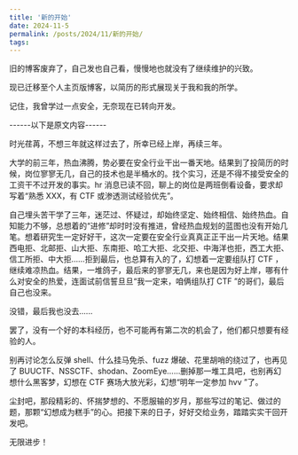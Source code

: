 ```yaml
---
title: '新的开始'
date: 2024-11-5
permalink: /posts/2024/11/新的开始/
tags:
---
```


旧的博客废弃了，自己发也自己看，慢慢地也就没有了继续维护的兴致。

现已迁移至个人主页版博客，以简历的形式展现关于我和我的所学。

记住，我曾学过一点安全，无奈现在已转向开发。

------以下是原文内容------

时光荏苒，不想三年就这样过去了，所幸已经上岸，再续三年。

大学的前三年，热血沸腾，势必要在安全行业干出一番天地。结果到了投简历的时候，岗位寥寥无几，自己的技术也是半桶水的。找个实习，还是不得不接受安全的工资干不过开发的事实。hr 消息已读不回，聊上的岗位是两班倒看设备，要求却写着“熟悉 XXX，有 CTF 或渗透测试经验优先”。

自己埋头苦干学了三年，迷茫过、怀疑过，却始终坚定、始终相信、始终热血。自知能力不够，总想着的“进修”却时时没有推进，曾经热血规划的蓝图也没有开始几笔。想着研究生一定好好干，这次一定要在安全行业真真正正干出一片天地。结果西电拒、北邮拒、山大拒、东南拒、哈工大拒、北交拒、中海洋也拒，西工大拒、信工所拒、中大拒……拒到最后，也总算有入的了，幻想着一定要组队打 CTF ，继续难凉热血。结果，一堆鸽子，最后来的寥寥无几，来也是因为好上岸，哪有什么对安全的热爱，连面试前信誓旦旦“我一定来，咱俩组队打 CTF ”的哥们，最后自己也没来。

没错，最后我也没去......

罢了，没有一个好的本科经历，也不可能再有第二次的机会了，他们都只想要有经验的人。

别再讨论怎么反弹 shell、什么挂马免杀、fuzz 爆破、花里胡哨的绕过了，也再见了 BUUCTF、NSSCTF、shodan、ZoomEye……删掉那一堆工具吧，也别再幻想什么黑客梦，幻想在 CTF 赛场大放光彩，幻想“明年一定参加 hvv ”了。

尘封吧，那段精彩的、怀揣梦想的、不愿服输的岁月，那些写过的笔记、做过的题，那颗“幻想成为糕手”的心。把接下来的日子，好好交给业务，踏踏实实干回开发吧。

无限进步！